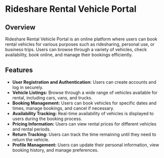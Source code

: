 # Rideshare Rental Vehicle Portal

## Overview
Rideshare Rental Vehicle Portal is an online platform where users can book rental vehicles for various purposes such as ridesharing, personal use, or business trips. Users can browse through a variety of vehicles, check availability, book online, and manage their bookings efficiently.

## Features
- **User Registration and Authentication:** Users can create accounts and log in securely.
- **Vehicle Listings:** Browse through a wide range of vehicles available for rental, including cars, vans, and trucks.
- **Booking Management:** Users can book vehicles for specific dates and times, manage bookings, and cancel if necessary.
- **Availability Tracking:** Real-time availability of vehicles is displayed to users during the booking process.
- **Pricing Information:** Users can view rental prices for different vehicles and rental periods.
- **Return Tracking:** Users can track the time remaining until they need to return the vehicle.
- **Profile Management:** Users can update their personal information, view booking history, and manage preferences.